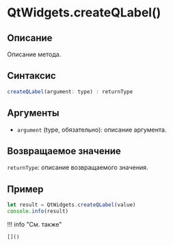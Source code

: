 # QtWidgets.createQLabel()

## Описание
Описание метода.

## Синтаксис
```javascript
createQLabel(argument: type) : returnType
```

## Аргументы
- `argument` (type, обязательно): описание аргумента.

## Возвращаемое значение
`returnType`: описание возвращаемого значения.

## Пример
```javascript linenums="1"
let result = QtWidgets.createQLabel(value)
console.info(result)
```

!!! info "См. также"

    []()

